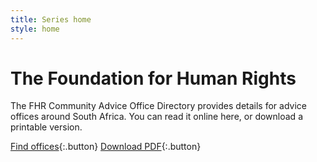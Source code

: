 ```yaml
---
title: Series home
style: home
---
```


# The Foundation for Human Rights

The FHR Community Advice Office Directory provides details for advice offices around South Africa. You can read it online here, or download a printable version.

[Find offices](cao-directory/all.html){:.button} [Download PDF](download/cao-directory.pdf){:.button}
